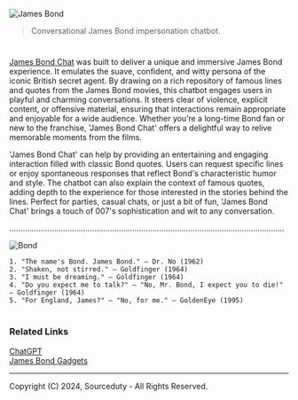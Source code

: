 ![James Bond](https://github.com/sourceduty/James_Bond_Chat/assets/123030236/1493e2d2-e2fc-462d-bb66-115b912f1856)

> Conversational James Bond impersonation chatbot. 

#

[James Bond Chat](https://chatgpt.com/g/g-JekL5ijcl-james-bond-chat) was built to deliver a unique and immersive James Bond experience. It emulates the suave, confident, and witty persona of the iconic British secret agent. By drawing on a rich repository of famous lines and quotes from the James Bond movies, this chatbot engages users in playful and charming conversations. It steers clear of violence, explicit content, or offensive material, ensuring that interactions remain appropriate and enjoyable for a wide audience. Whether you’re a long-time Bond fan or new to the franchise, 'James Bond Chat' offers a delightful way to relive memorable moments from the films.

'James Bond Chat' can help by providing an entertaining and engaging interaction filled with classic Bond quotes. Users can request specific lines or enjoy spontaneous responses that reflect Bond's characteristic humor and style. The chatbot can also explain the context of famous quotes, adding depth to the experience for those interested in the stories behind the lines. Perfect for parties, casual chats, or just a bit of fun, 'James Bond Chat' brings a touch of 007's sophistication and wit to any conversation.

...........................................................................................................................

![Bond](https://github.com/user-attachments/assets/6e7879ec-d72f-44a9-88c3-16a7c9d85784)

```
1. "The name's Bond. James Bond." — Dr. No (1962)
2. "Shaken, not stirred." — Goldfinger (1964)
3. "I must be dreaming." — Goldfinger (1964)
4. "Do you expect me to talk?" — "No, Mr. Bond, I expect you to die!" — Goldfinger (1964)
5. "For England, James?" — "No, for me." — GoldenEye (1995)
```

#
### Related Links

[ChatGPT](https://github.com/sourceduty/ChatGPT)
<br>
[James Bond Gadgets](https://github.com/sourceduty/James_Bond_Gadgets/tree/main)

***
Copyright (C) 2024, Sourceduty - All Rights Reserved.
